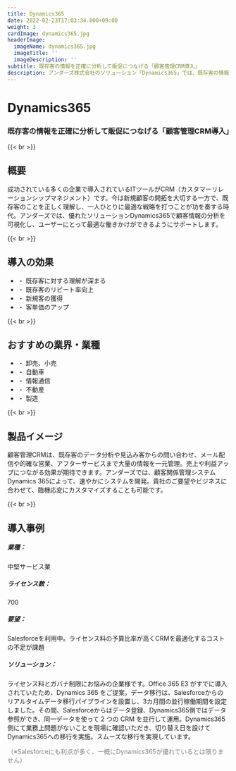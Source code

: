 ```yaml
---
title: Dynamics365
date: 2022-02-23T17:03:34.000+09:00
weight: 3
cardImage: dynamics365.jpg
headerImage:
  imageName: dynamics365.jpg
  imageTitle: ''
  imageDescription: ''
subtitle: 既存客の情報を正確に分析して販促につなげる「顧客管理CRM導入」
description: アンダーズ株式会社のソリューション「Dynamics365」では、既存客の情報を正確に分析して販促につなげる「顧客管理CRM導入」をご提供します。顧客関係管理システム Dynamics 365によって、速やかにシステムを開発。貴社のご要望やビジネスに合わせて、臨機応変にカスタマイズすることも可能です。
---
```

# Dynamics365

### 既存客の情報を正確に分析して販促につなげる「顧客管理CRM導入」

{{< br >}}

## 概要

成功されている多くの企業で導入されているITツールがCRM（カスタマーリレーションシップマネジメント）です。今は新規顧客の開拓を大切する一方で、既存客のことを正しく理解し、一人ひとりに最適な戦略を打つことが功を奏する時代。アンダーズでは、優れたソリューションDynamics365で顧客情報の分析を可視化し、ユーザーにとって最適な働きかけができるようにサポートします。

{{< br >}}

## 導入の効果

* ・ 既存客に対する理解が深まる
* ・ 既存客のリピート率向上
* ・ 新規客の獲得
* ・ 客単価のアップ

{{< br >}}

## おすすめの業界・業種

* ・ 卸売、小売
* ・ 自動車
* ・ 情報通信
* ・ 不動産
* ・ 製造

{{< br >}}

## 製品イメージ

顧客管理CRMは、既存客のデータ分析や見込み客からの問い合わせ、メール配信や的確な営業、アフターサービスまで大量の情報を一元管理。売上や利益アップにつながる効果が期待できます。アンダーズでは、顧客関係管理システム Dynamics 365によって、速やかにシステムを開発。貴社のご要望やビジネスに合わせて、臨機応変にカスタマイズすることも可能です。

{{< br >}}

## 導入事例

##### **業種**：

中堅サービス業

##### **ライセンス数**：

700

##### **要望**：

Salesforceを利用中。ライセンス料の予算比率が高くCRMを最適化するコストの不足が課題

##### **ソリューション**：

ライセンス料とガバナ制限にお悩みの企業様です。Office 365 E3 がすでに導入されていたため、Dynamics 365 をご提案。データ移行は、Salesforceからのリアルタイムデータ移行パイプラインを設置し、3カ月間の並行稼働期間を設定しました。その間、Salesforceからはデータ登録、Dynamics365側ではデータ参照ができ、同一データを使って 2 つの CRM を並行して運用。Dynamics365側にて業務上問題がないことを現場に確認いただき、切り替え日を設けてDynamics365への移行を実施。スムーズな移行を実現しています。

<font color="gray">（※Salesforceにも利点が多く、一概にDynamics365が優れているとは限りません）</font>
